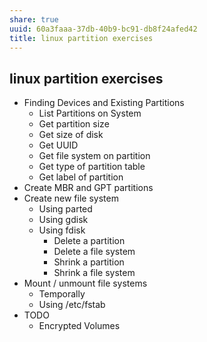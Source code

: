 ```yaml
---
share: true
uuid: 60a3faaa-37db-40b9-bc91-db8f24afed42
title: linux partition exercises
---
```

## linux partition exercises

*   Finding Devices and Existing Partitions
    *   List Partitions on System
    *   Get partition size
    *   Get size of disk
    *   Get UUID
    *   Get file system on partition
    *   Get type of partition table
    *   Get label of partition
*   Create MBR and GPT partitions
*   Create new file system
    *   Using parted
    *   Using gdisk
    *   Using fdisk
        *   Delete a partition
        *   Delete a file system
        *   Shrink a partition
        *   Shrink a file system
*   Mount / unmount file systems
    *   Temporally
    *   Using /etc/fstab
*   TODO
    *   Encrypted Volumes